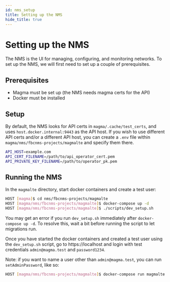 ```yaml
---
id: nms_setup
title: Setting up the NMS
hide_title: true
---
```

# Setting up the NMS
The NMS is the UI for managing, configuring, and monitoring networks. To set up the NMS, we will first need to set up a couple of prerequisites.

## Prerequisites
- Magma must be set up (the NMS needs magma certs for the API)
- Docker must be installed

## Setup
By default, the NMS looks for API certs in `magma/.cache/test_certs`, and uses `host.docker.internal:9443` as the API host. If you wish to use different API certs and/or a different API host, you can create a `.env` file within `magma/nms/fbcnms-projects/magmalte` and specify them there.
```bash
API_HOST=example.com
API_CERT_FILENAME=/path/to/api_operator_cert.pem
API_PRIVATE_KEY_FILENAME=/path/to/operator_pk.pem
``` 

## Running the NMS
In the `magmalte` directory, start docker containers and create a test user:
```bash
HOST [magma]$ cd nms/fbcnms-projects/magmalte
HOST [magma/nms/fbcnms-projects/magmalte]$ docker-compose up -d
HOST [magma/nms/fbcnms-projects/magmalte]$ ./scripts/dev_setup.sh
```
You may get an error if you run `dev_setup.sh` immediately after `docker-compose up -d`. To resolve this, wait a bit before running the script to let migrations run.

Once you have started the docker containers and created a test user using the `dev_setup.sh` script, go to https://localhost and login with test credentials `admin@magma.test` and `password1234`.

Note: if you want to name a user other than `admin@magma.test`, you can run `setAdminPassword`, like so:
```bash
HOST [magma/nms/fbcnms-projects/magmalte]$ docker-compose run magmalte yarn run setAdminPassword admin@magma.test password1234
```
